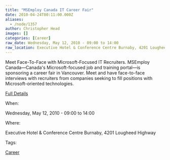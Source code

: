 ```yaml
---
title: "MSEmploy Canada IT Career Fair"
date: 2010-04-24T00:11:00.000Z
aliases:
  - /node/1357
author: Christopher Head
images: []
categories: [Career]
raw_date: Wednesday, May 12, 2010 - 09:00 to 14:00
raw_location: Executive Hotel & Conference Centre Burnaby, 4201 Lougheed Highway
---
```


Meet Face-To-Face with Microsoft-Focused IT Recruiters. MSEmploy Canada—Canada's Microsoft-focused job and training portal—is sponsoring a career fair in Vancouver. Meet and have face-to-face interviews with recruiters from companies seeking to fill positions with Microsoft-oriented technologies.

[Full Details](http://www.msemploy.ca/EventDetail.aspx?eventID=62)

When: 

Wednesday, May 12, 2010 - 09:00 to 14:00

Where: 

Executive Hotel & Conference Centre Burnaby, 4201 Lougheed Highway

Tags: 

[Career](/career)
